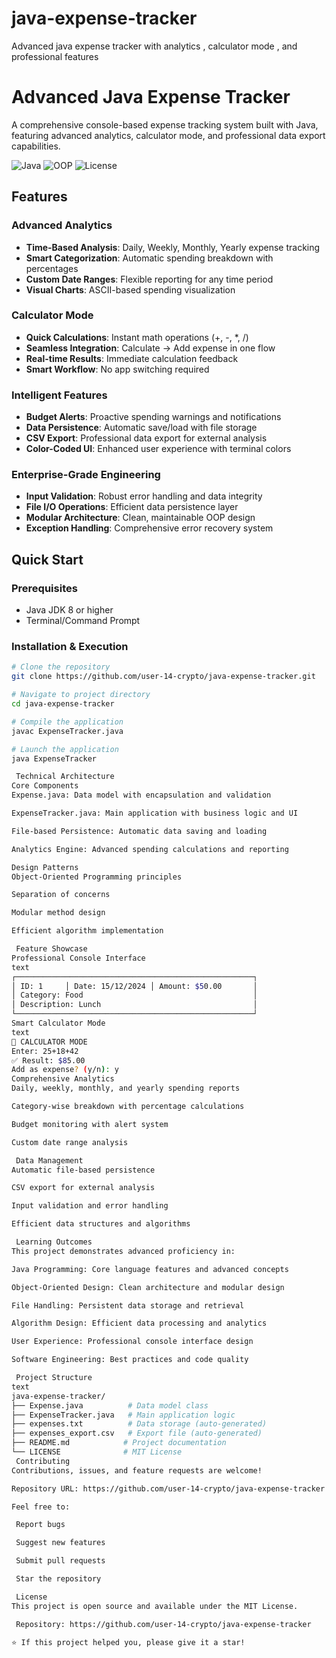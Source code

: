 # java-expense-tracker
Advanced java expense tracker with analytics , calculator mode , and professional features
#  Advanced Java Expense Tracker

A comprehensive console-based expense tracking system built with Java, featuring advanced analytics, calculator mode, and professional data export capabilities.

![Java](https://img.shields.io/badge/Java-ED8B00?style=for-the-badge&logo=java&logoColor=white)
![OOP](https://img.shields.io/badge/Object_Oriented-Expert-green)
![License](https://img.shields.io/badge/License-MIT-blue)

##  Features

###  Advanced Analytics
- **Time-Based Analysis**: Daily, Weekly, Monthly, Yearly expense tracking
- **Smart Categorization**: Automatic spending breakdown with percentages  
- **Custom Date Ranges**: Flexible reporting for any time period
- **Visual Charts**: ASCII-based spending visualization

### Calculator Mode
- **Quick Calculations**: Instant math operations (+, -, *, /)
- **Seamless Integration**: Calculate → Add expense in one flow
- **Real-time Results**: Immediate calculation feedback
- **Smart Workflow**: No app switching required

###  Intelligent Features
- **Budget Alerts**: Proactive spending warnings and notifications
- **Data Persistence**: Automatic save/load with file storage
- **CSV Export**: Professional data export for external analysis
- **Color-Coded UI**: Enhanced user experience with terminal colors

###  Enterprise-Grade Engineering
- **Input Validation**: Robust error handling and data integrity
- **File I/O Operations**: Efficient data persistence layer
- **Modular Architecture**: Clean, maintainable OOP design
- **Exception Handling**: Comprehensive error recovery system

##  Quick Start

### Prerequisites
- Java JDK 8 or higher
- Terminal/Command Prompt

### Installation & Execution
```bash
# Clone the repository
git clone https://github.com/user-14-crypto/java-expense-tracker.git

# Navigate to project directory
cd java-expense-tracker

# Compile the application
javac ExpenseTracker.java

# Launch the application
java ExpenseTracker

 Technical Architecture
Core Components
Expense.java: Data model with encapsulation and validation

ExpenseTracker.java: Main application with business logic and UI

File-based Persistence: Automatic data saving and loading

Analytics Engine: Advanced spending calculations and reporting

Design Patterns
Object-Oriented Programming principles

Separation of concerns

Modular method design

Efficient algorithm implementation

 Feature Showcase
Professional Console Interface
text
┌─────────────────────────────────────────────────────┐
│ ID: 1     │ Date: 15/12/2024 │ Amount: $50.00       │
│ Category: Food                                      │
│ Description: Lunch                                  │
└─────────────────────────────────────────────────────┘
Smart Calculator Mode
text
🧮 CALCULATOR MODE
Enter: 25+18+42
✅ Result: $85.00
Add as expense? (y/n): y
Comprehensive Analytics
Daily, weekly, monthly, and yearly spending reports

Category-wise breakdown with percentage calculations

Budget monitoring with alert system

Custom date range analysis

 Data Management
Automatic file-based persistence

CSV export for external analysis

Input validation and error handling

Efficient data structures and algorithms

 Learning Outcomes
This project demonstrates advanced proficiency in:

Java Programming: Core language features and advanced concepts

Object-Oriented Design: Clean architecture and modular design

File Handling: Persistent data storage and retrieval

Algorithm Design: Efficient data processing and analytics

User Experience: Professional console interface design

Software Engineering: Best practices and code quality

 Project Structure
text
java-expense-tracker/
├── Expense.java          # Data model class
├── ExpenseTracker.java   # Main application logic
├── expenses.txt          # Data storage (auto-generated)
├── expenses_export.csv   # Export file (auto-generated)
├── README.md            # Project documentation
└── LICENSE              # MIT License
 Contributing
Contributions, issues, and feature requests are welcome!

Repository URL: https://github.com/user-14-crypto/java-expense-tracker

Feel free to:

 Report bugs

 Suggest new features

 Submit pull requests

 Star the repository

 License
This project is open source and available under the MIT License.

 Repository: https://github.com/user-14-crypto/java-expense-tracker

⭐ If this project helped you, please give it a star!

